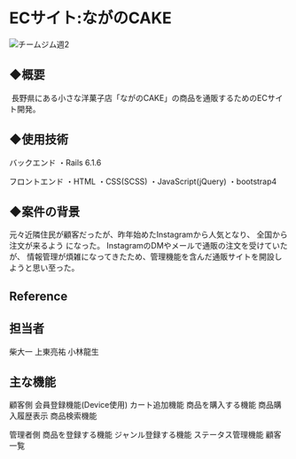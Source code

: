 # ECサイト:ながのCAKE

![チームジム週2](https://user-images.githubusercontent.com/104051986/175799024-7dbb4b1c-c189-4512-940d-4c03be18b164.jpg)
## ◆概要
   長野県にある小さな洋菓子店「ながのCAKE」の商品を通販するためのECサイト開発。

## ◆使用技術

バックエンド
・Rails 6.1.6

フロントエンド
・HTML
・CSS(SCSS)
・JavaScript(jQuery)
・bootstrap4


## ◆案件の背景
元々近隣住民が顧客だったが、昨年始めたInstagramから人気となり、
全国から注文が来るよう になった。 InstagramのDMやメールで通販の注文を受けていたが、
情報管理が煩雑になってきたため、管理機能を含んだ通販サイトを開設しようと思い至った。
## Reference

## 担当者
柴大一
上東亮祐
小林龍生



## 主な機能


顧客側
会員登録機能(Device使用)
カート追加機能
商品を購入する機能
商品購入履歴表示
商品検索機能

管理者側
商品を登録する機能
ジャンル登録する機能
ステータス管理機能
顧客一覧